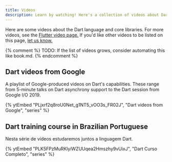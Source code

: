 ```yaml
---
title: Videos
description: Learn by watching! Here's a collection of videos about Dart.
---
```


Here are some videos about the Dart language and core libraries.
For more videos, see the [Flutter video page.]({{site.flutter-docs}}/resources/videos)
If you'd like other videos to be listed on this page,
[let us know.]({{site.repo.this}}/issues)

{% comment %}
TODO: If the list of videos grows, consider automating this like book.md.
{% endcomment %}

## Dart videos from Google

A playlist of Google-produced videos on Dart's capabilities.
These range from 5-minute talks on Dart asynchrony support
to the Dart session from Google I/O 2019.

{% ytEmbed "PLjxrf2q8roU0Net_g1NT5_vOO3s_FR02J", "Dart videos from Google", "series" %}

## Dart training course in Brazilian Portuguese

Nesta série de vídeos estudaremos juntos a linguagem Dart.

{% ytEmbed "PLK5FPzMuRKlyiWZUUqea2Hmszhy9vUixJ", "Dart Curso Completo", "series" %}
